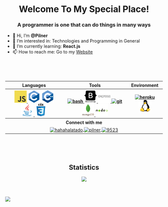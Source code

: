 
<!---
Pilner/Pilner is a ✨ special ✨ repository because its `README.md` (this file) appears on your GitHub profile.
You can click the Preview link to take a look at your changes.
--->


<h1 align="center">Welcome To My Special Place!</h1>
<h3 align="center">A programmer is one that can do things in many ways</h3>

<ul>
  <li>👋 Hi, I’m <b>@Pilner</b></li>
  <li>👀 I’m interested in: Technologies and Programming in General</li>
  <li>🌱 I’m currently learning: <b>React.js</b></li>
  <li>📫 How to reach me: Go to my <a href="https://raileyvictuelles.herokuapp.com/">Website</a></li>
</ul>

<br>
<br>
<br>

<table align="center">
  <tr>
    <th>Languages</th>
    <th>Tools</th>
    <th>Environment</th>
  </tr>
  <tr>
    <th>
      <a href="https://developer.mozilla.org/en-US/docs/Web/JavaScript" target="_blank" rel="noreferrer">
        <img src="https://raw.githubusercontent.com/devicons/devicon/master/icons/javascript/javascript-original.svg" alt="javascript" width="40" height="40"/>
      </a>
      <a href="https://www.cprogramming.com/" target="_blank" rel="noreferrer">
        <img src="https://raw.githubusercontent.com/devicons/devicon/master/icons/c/c-original.svg" alt="c" width="40" height="40"/>
      </a>
      <a href="https://www.w3schools.com/cpp/" target="_blank" rel="noreferrer">
        <img src="https://raw.githubusercontent.com/devicons/devicon/master/icons/cplusplus/cplusplus-original.svg" alt="cplusplus" width="40" height="40"/>
      </a>
      <a href="https://www.java.com" target="_blank" rel="noreferrer">
        <img src="https://raw.githubusercontent.com/devicons/devicon/master/icons/java/java-original.svg" alt="java" width="40" height="40"/>
      </a>
      <a href="https://www.w3schools.com/css/" target="_blank" rel="noreferrer">
        <img src="https://raw.githubusercontent.com/devicons/devicon/master/icons/css3/css3-original-wordmark.svg" alt="css3" width="40" height="40"/>
      </a>
    </th>
    <th>
      <a href="https://www.gnu.org/software/bash/" target="_blank" rel="noreferrer">
        <img src="https://www.vectorlogo.zone/logos/gnu_bash/gnu_bash-icon.svg" alt="bash" width="40" height="40"/>
      </a>
      <a href="https://getbootstrap.com" target="_blank" rel="noreferrer">
        <img src="https://raw.githubusercontent.com/devicons/devicon/master/icons/bootstrap/bootstrap-plain-wordmark.svg" alt="bootstrap" width="40" height="40"/>
      </a>
      <a href="https://expressjs.com" target="_blank" rel="noreferrer">
        <img src="https://raw.githubusercontent.com/devicons/devicon/master/icons/express/express-original-wordmark.svg" alt="express" width="40" height="40"/>
      </a>
      <a href="https://git-scm.com/" target="_blank" rel="noreferrer">
        <img src="https://www.vectorlogo.zone/logos/git-scm/git-scm-icon.svg" alt="git" width="40" height="40"/>
      </a>
        <a href="https://www.mongodb.com/" target="_blank" rel="noreferrer">
        <img src="https://raw.githubusercontent.com/devicons/devicon/master/icons/mongodb/mongodb-original-wordmark.svg" alt="mongodb" width="40" height="40"/>
      </a>
        <a href="https://nodejs.org" target="_blank" rel="noreferrer">
        <img src="https://raw.githubusercontent.com/devicons/devicon/master/icons/nodejs/nodejs-original-wordmark.svg" alt="nodejs" width="40" height="40"/>
      </a>
    </th>
    <th>
      <a href="https://heroku.com" target="_blank" rel="noreferrer">
        <img src="https://www.vectorlogo.zone/logos/heroku/heroku-icon.svg" alt="heroku" width="40" height="40"/>
      </a>
      <a href="https://www.linux.org/" target="_blank" rel="noreferrer">
        <img src="https://raw.githubusercontent.com/devicons/devicon/master/icons/linux/linux-original.svg" alt="linux" width="40" height="40"/>
      </a>
    </th>
  </tr>
  <tr>
    <th align="center" colspan="3">
      Connect with me
    </th>
  </tr>
  <tr>
    <td align="center" colspan="3">
      <a href="https://fb.com/hahahalatado" target="blank">
        <img align="center" src="https://raw.githubusercontent.com/rahuldkjain/github-profile-readme-generator/master/src/images/icons/Social/facebook.svg" alt="hahahalatado" height="30" width="40" />
      </a>
      <a href="https://linkedin.com/in/pilner" target="blank">
        <img align="center" src="https://raw.githubusercontent.com/rahuldkjain/github-profile-readme-generator/master/src/images/icons/Social/linked-in-alt.svg" alt="pilner" height="30" width="40" />
      </a>
      <a href="http://discordapp.com/users/267124235334451201" target="blank">
        <img align="center" src="https://raw.githubusercontent.com/rahuldkjain/github-profile-readme-generator/master/src/images/icons/Social/discord.svg" alt="9523" height="30" width="40" />
      </a>
    </td>
  </tr>
</table>

<br>
<br>
<br>

<h2 align="center">Statistics</h2>

<p align="center">
  <a href="https://github.com/Pilner"><img src="https://github-readme-stats.vercel.app/api?username=Pilner&theme=tokyonight&count_private=true"></a>
</p>
<br>
<p>
  <a href="https://github.com/Pilner"><img src="https://activity-graph.herokuapp.com/graph?username=Pilner&theme=tokyo-night"></a>
</p>
